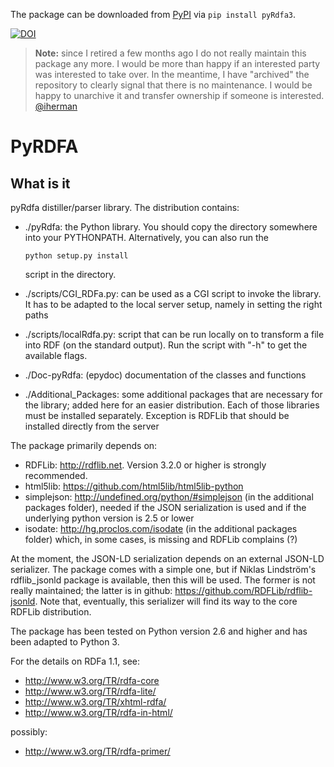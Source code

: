 
The package can be downloaded from [PyPI](https://pypi.org/project/pyRdfa3/) via `pip install pyRdfa3`.

[![DOI](https://zenodo.org/badge/doi/10.5281/zenodo.14547.svg)](http://dx.doi.org/10.5281/zenodo.14547)

> **Note:** since I retired a few months ago I do not really maintain this package any more. I would be more than happy if an interested party was interested to take over. In the meantime, I have "archived" the repository to clearly signal that there is no maintenance. I would be happy to unarchive it and transfer ownership if someone is interested.    
> [@iherman](https://github.com/iherman)


PyRDFA
======


What is it
----------

pyRdfa distiller/parser library. The distribution contains:

- ./pyRdfa: the Python library. You should copy the directory
  somewhere into your PYTHONPATH. Alternatively, you can also run the

    `python setup.py install`

  script in the directory.

- ./scripts/CGI_RDFa.py: can be used as a CGI script to invoke the library.
  It has to be adapted to the local server setup, namely in setting the right paths

- ./scripts/localRdfa.py: script that can be run locally on to transform
  a file into RDF (on the standard output). Run the script with "-h" to
  get the available flags.

- ./Doc-pyRdfa: (epydoc) documentation of the classes and functions

- ./Additional_Packages: some additional packages that are necessary for the library; added here for an easier distribution.
Each of those libraries must be installed separately. Exception is RDFLib that should be installed directly from the server

The package primarily depends on:
 - RDFLib: <http://rdflib.net>. Version 3.2.0 or higher is strongly recommended.
 - html5lib: <https://github.com/html5lib/html5lib-python> 
 - simplejson: <http://undefined.org/python/#simplejson>  (in the additional packages folder), needed if the JSON serialization is used and if the underlying python version is 2.5 or lower
 - isodate: <http://hg.proclos.com/isodate> (in the additional packages folder) which, in some cases, is missing and RDFLib complains (?)

At the moment, the JSON-LD serialization depends on an external JSON-LD serializer. The package comes with a simple one, but if Niklas Lindström's rdflib_jsonld package is available, then this will be used. The former is not really maintained; the latter is in github: https://github.com/RDFLib/rdflib-jsonld. Note that, eventually, this serializer will find its way to the core RDFLib distribution.
   
The package has been tested on Python version 2.6 and higher and has been adapted to Python 3.

For the details on RDFa 1.1, see:

- <http://www.w3.org/TR/rdfa-core>
- <http://www.w3.org/TR/rdfa-lite/>
- <http://www.w3.org/TR/xhtml-rdfa/>
- <http://www.w3.org/TR/rdfa-in-html/>

possibly:

- <http://www.w3.org/TR/rdfa-primer/>
